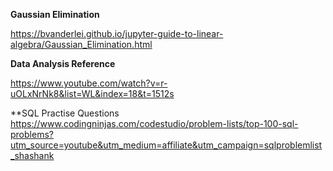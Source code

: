 
**Gaussian Elimination**

https://bvanderlei.github.io/jupyter-guide-to-linear-algebra/Gaussian_Elimination.html

**Data Analysis Reference**

https://www.youtube.com/watch?v=r-uOLxNrNk8&list=WL&index=18&t=1512s

**SQL Practise Questions  
https://www.codingninjas.com/codestudio/problem-lists/top-100-sql-problems?utm_source=youtube&utm_medium=affiliate&utm_campaign=sqlproblemlist_shashank
